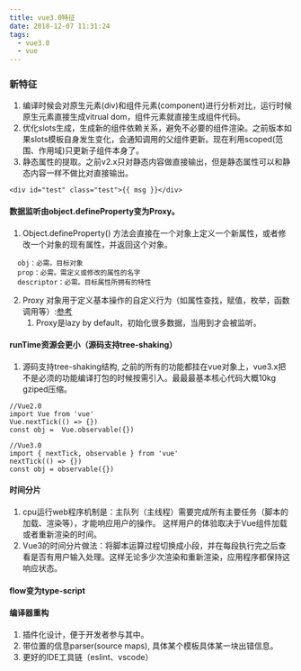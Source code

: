 ```yaml
---
title: vue3.0特征
date: 2018-12-07 11:31:24
tags:
  - vue3.0
  - vue 
---
```

### 新特征
1. 编译时候会对原生元素(div)和组件元素(component)进行分析对比，运行时候原生元素直接生成vitrual dom，组件元素就直接生成组件代码。
2. 优化slots生成，生成新的组件依赖关系，避免不必要的组件渲染。之前版本如果slots模板自身发生变化，会通知调用的父组件更新。现在利用scoped(范围、作用域)只更新子组件本身了。
3. 静态属性的提取。之前v2.x只对静态内容做直接输出，但是静态属性可以和静态内容一样不做比对直接输出。
```
<div id="test" class="test">{{ msg }}</div>
```
#### 数据监听由object.defineProperty变为Proxy。
  1. Object.defineProperty() 方法会直接在一个对象上定义一个新属性，或者修改一个对象的现有属性，并返回这个对象。
  ```
    obj：必需。目标对象 
    prop：必需。需定义或修改的属性的名字
    descriptor：必需。目标属性所拥有的特性
  ```
  2. Proxy 对象用于定义基本操作的自定义行为（如属性查找，赋值，枚举，函数调用等）:[参考](https://developer.mozilla.org/zh-CN/docs/Web/JavaScript/Reference/Global_Objects/Proxy)
     1. Proxy是lazy by default，初始化很多数据，当用到才会被监听。
#### runTime资源会更小（源码支持tree-shaking）  
   1. 源码支持tree-shaking结构, 之前的所有的功能都挂在vue对象上，vue3.x把不是必须的功能编译打包的时候按需引入。最最最基本核心代码大概10kg gziped压缩。
   ```
   //Vue2.0
   import Vue from 'vue'
   Vue.nextTick(() => {})
   const obj =  Vue.observable({})
   
   //Vue3.0
   import { nextTick, observable } from 'vue'
   nextTick(() => {})
   const obj = observable({})
   ```

#### 时间分片
1. cpu运行web程序机制是：主队列（主线程）需要完成所有主要任务（脚本的加载、渲染等），才能响应用户的操作。 这样用户的体验取决于Vue组件加载或者重新渲染的时间。
2. Vue3的时间分片做法：将脚本运算过程切换成小段，并在每段执行完之后查看是否有用户输入处理。这样无论多少次渲染和重新渲染，应用程序都保持这响应状态。

#### flow变为type-script
#### 编译器重构
   1. 插件化设计，便于开发者参与其中。
   2. 带位置的信息parser(source maps), 具体某个模板具体某一块出错信息。
   3. 更好的IDE工具链（eslint、vscode）